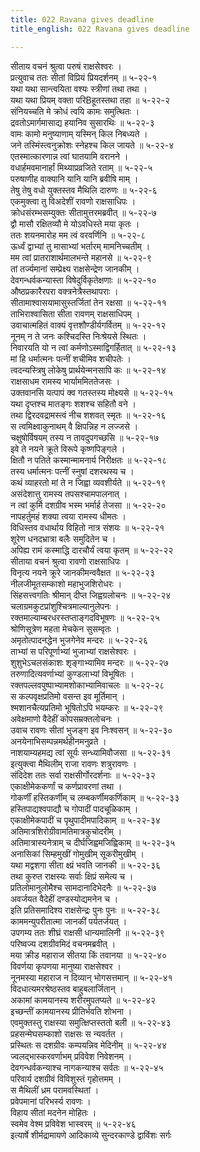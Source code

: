 ```yaml
---
title: 022 Ravana gives deadline
title_english: 022 Ravana gives deadline

---
```

सीताय वचनं श्रुत्वा परुषं राक्षसेश्वरः ।  
प्रत्युवाच ततः सीतां विप्रियं प्रियदर्शनम् ॥ ५-२२-१  
यथा यथा सान्त्वयिता वश्यः स्त्रीणां तथा तथा ।  
यथा यथा प्रियम् वक्ता परिBहूतस्तथा तहा ॥ ५-२२-२  
संनियच्चति मे क्रोधं त्वयि कामः समुत्थितः ।  
द्रवतोऽमार्गमासाद्य हयानिव सुसारथिः ॥ ५-२२-३  
वामः कामो मनुष्याणाम् यस्मिन् किल निबध्यते ।  
जने तस्मिंस्त्वनुक्रोशः स्नेहश्च किल जायते ॥ ५-२२-४  
एतस्मात्कारणान्न त्वां घातयामि वरानने ।  
वधार्हमवमानार्हां मिथ्याप्रव्रजिते रताम् ॥ ५-२२-५  
परुषाणीह वाक्यानि यानि यानि ब्रवीषि माम् ।  
तेषु तेषु वधो युक्तस्तव मैथिलि दारुणः ॥ ५-२२-६  
एकमुक्त्वा तु विअदेशीं रावणो राक्षसाधिपः ।  
क्रोधसंरम्भसम्युक्तः सीतामुत्तरमब्रवीत् ॥ ५-२२-७  
द्वौ मासौ रक्षितव्यौ मे योऽवधिस्ते मया कृतः ।  
ततः शयनमारोह मम त्वं वरवर्णिनि ॥ ५-२२-८  
ऊर्ध्वं द्वाभ्यां तु मासाभ्यां भर्तारम् मामनिच्चतीम् ।  
मम त्वां प्रातराशार्थमालभन्ते महानसे ॥ ५-२२-९  
तां तर्ज्यमानां सम्प्रेक्ष्य राक्षसेन्द्रेण जानकीम् ।  
देवगन्धर्वकन्यास्ता विषेदुर्विकृतेक्षणाः ॥ ५-२२-१०  
औष्ठप्रकारैरपरा वक्त्रनेत्रैस्तथापराः ।  
सीतामाश्वासयामासुस्तर्जितां तेन रक्षसा ॥ ५-२२-११  
ताभिराश्वासिता सीता रावणम् राक्षसाधिपम् ।  
उवाचात्महितं वाक्यं वृत्तशौण्डीर्यगर्वितम् ॥ ५-२२-१२  
नूनम् न ते जनः कश्चिदस्ति निःश्रेयसे स्थितः ।  
निवारयति यो न त्वां कर्मणोऽस्माद्विगर्हितात् ॥ ५-२२-१३  
मां हि धर्मात्मनः पत्नीं शचीमिव शचीपतेः ।  
त्वदन्यस्त्रिषु लोकेषु प्रार्थयेन्मनसापि कः ॥ ५-२२-१४  
राक्षसाधम रामस्य भार्याममिततेजसः ।  
उक्तवानसि यत्पापं क्व गतस्तस्य मोक्ष्यसे ॥ ५-२२-१५  
यथा दृप्तश्च मातङ्गः शशश्च सहितौ वने ।  
तथा द्विरदवद्रामस्त्वं नीच शशवत् स्मृतः ॥ ५-२२-१६  
स त्वमिक्ष्वाकुनाथम् वै क्षिपन्निह न लज्जसे ।  
चक्षुषोर्विषयम् तस्य न तावदुपगच्छसि ॥ ५-२२-१७  
इवे ते नयने क्रूते विरूपे कृष्णपिङ्गले ।  
क्षितौ न पतिते कस्मान्मामनार्य निरीक्षतः ॥ ५-२२-१८  
तस्य धर्मात्मनः पत्नीं स्नुषां दशरथस्य च ।  
कथं व्याहरतो मां ते न जिह्वा व्यवशीर्यते ॥ ५-२२-१९  
असंदेशात्तु रामस्य तपसश्चामपालनात् ।  
न त्वां कुर्मि दशग्रीव भस्म भर्मार्ह तेजसा ॥ ५-२२-२०  
नापहर्तुमहं शक्या त्वया रामस्य धीमतः ।  
विधिस्तव वधार्थाय विहितो नात्र संशयः ॥ ५-२२-२१  
शूरेण धनदभ्रात्रा बलैः समुदितेन च ।  
अपिह्य रामं कस्माद्धि दारचौर्यं त्वया कृतम् ॥ ५-२२-२२  
सीताया वचनं श्रुत्वा रावणो राक्षसाधिपः ।  
विनृत्य नयने क्रूरे जानकीमन्ववैक्षत ॥ ५-२२-२३  
नीलजीमूतसम्काशो महाभुजशिरोधरः ।  
सिंहसत्त्वगतिः श्रीमान् दीप्त जिह्वग्रलोचनः ॥ ५-२२-२४  
चलाग्रमकुटप्रांशुश्चित्रमाल्यानुलेपनः ।  
रक्तमाल्याम्बरधरस्तप्ताङ्गदविभूषणः ॥ ५-२२-२५  
श्रोणिसूत्रेण महता मेचकेन सुसम्वृतः ।  
अमृतोत्पादनद्धेन भुजगेनेव मन्दरः ॥ ५-२२-२६  
ताभ्यां स परिपूर्णाभ्यां भुजाभ्यां राक्षसेश्वरः ।  
शुशुभेऽचलसंकाशः शृङ्गाभ्यामिव मन्दरः ॥ ५-२२-२७  
तरुणादित्यवर्णाभ्यां कुण्डलाभ्यां विभूषितः ।  
रक्तपल्लवपुष्पाभ्यामशोकाभ्यामिवाचलः ॥ ५-२२-२८  
स कल्पवृक्षप्रतिमो वसन्त इव मूर्तिमान् ।  
श्मशानचैत्यप्रतिमो भूषितोऽपि भयम्करः ॥ ५-२२-२९  
अवेक्षमाणो वैदेहीं कोपसम्रक्तलोचनः ।  
उवाच रावणः सीतां भुजङ्ग इव निःश्वसन् ॥ ५-२२-३०  
अनयेनाभिसम्पन्नमर्थहीनमनुव्रते ।  
नाशयाम्यहमद्य त्वां सूर्यः सन्ध्यामिवौजसा ॥ ५-२२-३१  
इत्युक्त्वा मैथिलीम् राजा रावणः शत्रुरावणः ।  
संदिदेश ततः सर्वा राक्षसीर्गोरदर्शनाः ॥ ५-२२-३२  
एकाक्षीमेककर्णां च कर्णप्रावरणां तथा ।  
गोकर्णीं हस्तिकर्णीम् च लम्बकर्णीमकर्णिकाम् ॥ ५-२२-३३  
हस्तिपाद्यश्वपाद्यौ च गोपादीं पादचूळिकाम् ।  
एकाक्षीमेकपादीं च पृथुपादीमपादिकाम् ॥ ५-२२-३४  
अतिमात्रशिरोग्रीवामतिमात्रकुचोदरीम् ।  
अतिमात्रास्यनेत्राम् च दीर्घजिह्वमजिह्विकाम् ॥ ५-२२-३५  
अनासिकां सिम्हमुखीं गोमुखीम् सूकरीमुखीम् ।  
यथा मद्वशगा सीता क्ष्प्रं भवति जानकी ॥ ५-२२-३६  
तथा कुरुत राक्षस्यः सर्वाः क्षिप्रं समेत्य च ।  
प्रतिलोमानुलोमैश्च सामदानादिभेदनैः ॥ ५-२२-३७  
अवर्जयत वैदेहीं दण्डस्योद्यमनेन च ।  
इति प्रतिसमादिश्य राक्षसेन्द्रः पुनः पुनः ॥ ५-२२-३८  
काममन्युपरीतात्मा जानकीं पर्यतर्जयत् ।  
उपगम्य ततः शीघ्रं राक्षसी धान्यमालिनी ॥ ५-२२-३९  
परिष्वज्य दशग्रीवमिदं वचनमब्रवीत् ।  
मया क्रीड महाराज सीतया किं तवानया ॥ ५-२२-४०  
विवर्णया कृपणया मानुष्या राक्षसेश्वर ।  
नूनमस्या महाराज न दिव्यान् भोगसत्तमान् ॥ ५-२२-४१  
विदधात्यमरश्रेष्ठस्तव बाहुबलार्जितान् ।  
अकामां कामयानस्य शरीरमुपतप्यते ॥ ५-२२-४२  
इच्छन्तीं कामयानस्य प्रीतिर्भवति शोभना ।  
एवमुक्तस्तु राक्षस्या समुत्क्षिप्तस्ततो बली ॥ ५-२२-४३  
प्रहसन्मेघसम्काशो राक्षसः स न्यवर्तत ।  
प्रस्थितः स दशग्रीवः कम्पयन्निव मेदिनीम् ॥ ५-२२-४४  
ज्वलद्भास्करवर्णाभम् प्रविवेश निवेशनम् ।  
देवगन्धर्वकन्याश्च नागकन्याश्च सर्वतः ॥ ५-२२-४५  
परिवार्य दशग्रीवं विविशुस्तं गृहोत्तमम् ।  
स मैथिलीं ध्रम परामवस्थितां ।  
प्रवेपमानां परिभर्स्य रावणः ।  
विहाय सीतां मदनेन मोहितः ।  
स्वमेव वेश्म प्रविवेश भास्वरम् ॥ ५-२२-४६  
इत्यार्षे शीर्मद्रामायणे आदिकाव्ये सुन्दरकाण्डे द्वाविंशः सर्गः